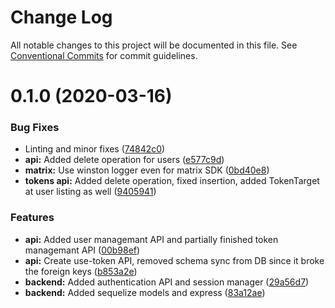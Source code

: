 # Change Log

All notable changes to this project will be documented in this file.
See [Conventional Commits](https://conventionalcommits.org) for commit guidelines.

# 0.1.0 (2020-03-16)


### Bug Fixes

* Linting and minor fixes ([74842c0](https://github.com/gergof/matrix-token-registration/commit/74842c0c01703475b847e56292722ca9fa10a67b))
* **api:** Added delete operation for users ([e577c9d](https://github.com/gergof/matrix-token-registration/commit/e577c9d3ca42f5dc143987e3d34d79074a827494))
* **matrix:** Use winston logger even for matrix SDK ([0bd40e8](https://github.com/gergof/matrix-token-registration/commit/0bd40e85301e267b867630b3fc23058db50a496c))
* **tokens api:** Added delete operation, fixed insertion, added TokenTarget at user listing as well ([9405941](https://github.com/gergof/matrix-token-registration/commit/9405941be61391d0062dde6a5c5f110d03b56b5f))


### Features

* **api:** Added user managemant API and partially finished token managemant API ([00b98ef](https://github.com/gergof/matrix-token-registration/commit/00b98ef96b27a85789efd9b9fceb1c43833a7caa))
* **api:** Create use-token API, removed schema sync from DB since it broke the foreign keys ([b853a2e](https://github.com/gergof/matrix-token-registration/commit/b853a2e60359787d354d15267b4847a986bb5ab7))
* **backend:** Added authentication API and session manager ([29a56d7](https://github.com/gergof/matrix-token-registration/commit/29a56d79b7a300493ca29ad85176263b269e74f5))
* **backend:** Added sequelize models and express ([83a12ae](https://github.com/gergof/matrix-token-registration/commit/83a12ae58d44efb04ff513f1364f4938346ee8ec))
